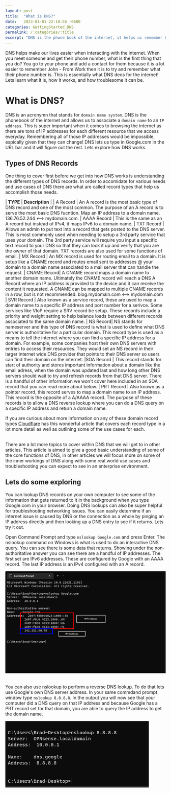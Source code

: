 ```yaml
---
layout: post
title:  "What is DNS?"
date:   2023-01-01 22:10:56 -0600
categories: GettingStarted_DNS
permalink: /:categories/:title
excerpt: "DNS is the phone book of the internet, it helps us remember how to get to computer resources and is usually the cause of a lot of networking issues. Be warned."
---
```


DNS helps make our lives easier when interacting with the internet. When you meet someone and get their phone number, what is the first thing that you do? You go to your phone and add a contact for them because it is a lot easier to remember John - From Work then it is to try and remember what their phone number is. This is essentially what DNS deos for the internet! Lets learn what it is, how it works, and how troublesome it can be.

# What is DNS?
DNS is an acronymn that stands for `domain name system`. DNS is the phonebook of the internet and allows us to associate a `domain name` to an `IP address`. This is super important when it comes to browsing the internet as there are tons of IP addresses for each different resource that we access everyday. Remembering all of those IP addresses would be impossible, espically given that they can change! DNS lets us type in Google.com in the URL bar and it will figure out the rest. Lets explore how DNS works.

## Types of DNS Records
One thing to cover first before we get into how DNS works is understanding the different types of DNS records. In order to accomidate for various needs and use cases of DNS there are what are called record types that help us accomplish those needs.

| **TYPE** | **Description** |
| A Record | An A record is the most basic type of DNS record and one of the most common. The purpose of an A record is to serve the most basic DNS fucntion. Map an IP address to a domain name. 136.76.52.244 <--> mydomain.com.
| AAAA Record | This is the same as an A record but instead of IPv4, it maps IPv6 to a domain name.
| TXT Record | Allows an admin to put text into a record that gets posted to the DNS server. This is most commonly used when needing to setup a 3rd party service that uses your domain. The 3rd party service will require you input a specific text record to your DNS so that they can look it up and verify that you are the owner of that domain. TXT records are also used for some functions of email.
| MX Record | An MX record is used for routing email to a domain. It is setup like a CNAME record and routes email sent to addresses @ your domain to a domain name associated to a mail server that can handle the request.
| CNAME Record| A CNAME record maps a domain name to another domain name. Ultimately the CNAME record will reach a DNS A Record where an IP address is provided to the device and it can receive the content it requested. A CNAME can be mapped to multiple CNAME records in a row, but is not recommended. blog.mydomain.com <--> mydomain.com
| SVR Record | Also known as a service record, these are used to map a domain name to a specific IP address and port number for a serivce. Some services like VIoP require a SRV record be setup. These records include a priority and weight setting to help balance loads between different records associated to the same domain name.
| NS Record| NS stands for nameserver and this type of DNS record is what is used to define what DNS server is authoritative for a particular domain. This record type is used as a means to tell the internet where you can find a specific IP address for a domain. For example, some companies host their own DNS servers with entries to access their resources. They would set an NS record in their larger internet wide DNS provider that points to their DNS server so users can find their domain on the internet.
|SOA Record | This record stands for start of authority and stores important information about a domain like the email adress, when the domain was updated last and how long other DNS servers should wait to try and refresh records from that DNS server. There is a handful of other information we won't cover here included in an SOA record that you can read more about below.
| PRT Record | Also known as a pointer record, this record serves to map a domain name to an IP address. This record is the opposite of a A/AAAA record. The purpose of these records is to allow a DNS reverse lookup where you can do a DNS query on a specific IP address and return a domain name.

If you are curious about more information on any of these domain record types [Cloudflare](https://www.cloudflare.com/learning/dns/dns-records/#:~:text=What%20is%20a%20DNS%20record,handle%20requests%20for%20that%20domain.) has this wonderful article that covers each record type in a lot more detail as well as outlining some of the use cases for each.

<br>
There are a lot more topics to cover within DNS that we will get to in other articles. This article is aimed to give a good basic understanding of some of the core functions of DNS, in other articles we will focus more on some of the inner workings of DNS along with some real world use cases and troubleshooting you can expect to see in an enterprise environment.


## Lets do some exploring
You can lookup DNS records on your own computer to see some of the information that gets returned to it in the background when you type Google.com in your browser. Doing DNS lookups can also be super helpful for troubleshooting networking issues. You can easily determine if an internet issue is caused by DNS or the connection as a whole by pinging an IP address directly and then looking up a DNS entry to see if it returns. Lets try it out.
<br>

Open Command Prompt and type `nslookup Google.com` and press Enter. The nslookup command on Windows is what is used to do an interactive DNS query. You can see there is some data that returns. Showing under the non-authoritative answer you can see there are a handful of IP addresses. The first set are IPv6 addresses. These are configured by Google with an AAAA record. The last IP address is an IPv4 configured with an A record.

<div style=img><img src="/assets/nslookup.png"></div>

<br>

You can also use nslookup to perform a reverse DNS lookup. To do that lets use Google's own DNS server address. In your same commdand prompt window type `nslookup 8.8.8.8`. In the output you will now see that your computer did a DNS query on that IP address and because Google has a PRT record set for that domain, you are able to query the IP address to get the domain name.

<div style=img><img src="/assets/reversedns.png"></div>